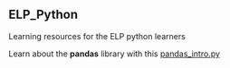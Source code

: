 ## ELP_Python
Learning resources for the ELP python learners

Learn about the **pandas** library with this [pandas_intro.py](https://github.com/mcallistercs/ELP_Python/blob/master/pandas_intro.py "pandas_intro.py")
